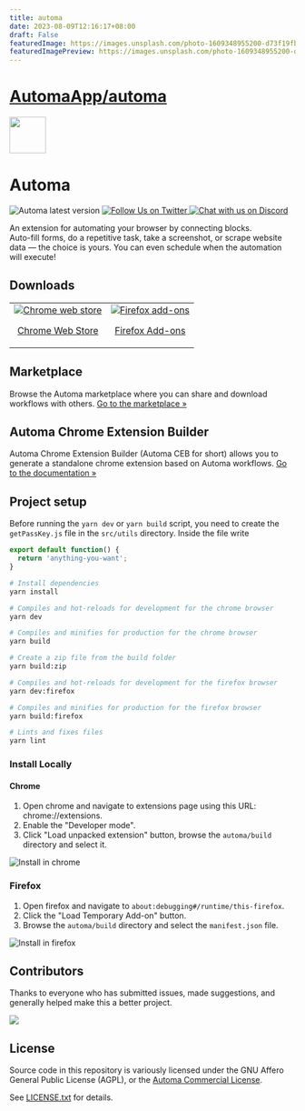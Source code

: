 ```yaml
---
title: automa
date: 2023-08-09T12:16:17+08:00
draft: False
featuredImage: https://images.unsplash.com/photo-1609348955200-d73f19fb6143?ixid=M3w0NjAwMjJ8MHwxfHJhbmRvbXx8fHx8fHx8fDE2OTE1NTQ0OTV8&ixlib=rb-4.0.3
featuredImagePreview: https://images.unsplash.com/photo-1609348955200-d73f19fb6143?ixid=M3w0NjAwMjJ8MHwxfHJhbmRvbXx8fHx8fHx8fDE2OTE1NTQ0OTV8&ixlib=rb-4.0.3
---
```


# [AutomaApp/automa](https://github.com/AutomaApp/automa)

<img src="src/assets/images/icon-128.png" width="64"/>

# Automa
<p>
  <img alt="Automa latest version" src="https://img.shields.io/github/package-json/v/kholid060/automa" />
  <a href="https://twitter.com/AutomaApp">
    <img alt="Follow Us on Twitter" src="https://img.shields.io/twitter/follow/AutomaApp?style=social" />
  </a>
  <a href="https://discord.gg/C6khwwTE84">
    <img alt="Chat with us on Discord" src="https://img.shields.io/discord/942211415517835354?label=join%20discord&logo=Discord&logoColor=white" />
  </a>
</p>

An extension for automating your browser by connecting blocks. <br />
Auto-fill forms, do a repetitive task, take a screenshot, or scrape website data — the choice is yours. You can even schedule when the automation will execute!

## Downloads
<table cellspacing="0" cellpadding="0">
  <tr>
    <td valign="center">
      <a align="center" href="https://chrome.google.com/webstore/detail/automa/infppggnoaenmfagbfknfkancpbljcca">
        <img src="https://user-images.githubusercontent.com/22908993/166417152-f870bfbd-1770-4c28-b69d-a7303aebc9a6.png" alt="Chrome web store" />
        <p align="center">Chrome Web Store</p>
      </a>
    </td>
    <td valign="center">
      <a href="https://addons.mozilla.org/en-US/firefox/addon/automa/">
        <img src="https://user-images.githubusercontent.com/22908993/166417727-3481fef4-00e5-4cf0-bb03-27fb880d993c.png" alt="Firefox add-ons" />
        <p align="center">Firefox Add-ons</p>
      </a>
    </td>
  </tr>
</table>

## Marketplace
Browse the Automa marketplace where you can share and download workflows with others. [Go to the marketplace &#187;](https://www.automa.site/marketplace)

## Automa Chrome Extension Builder
Automa Chrome Extension Builder (Automa CEB for short) allows you to generate a standalone chrome extension based on Automa workflows. [Go to the documentation &#187;](https://docs.automa.site/extension-builder)


## Project setup
Before running the `yarn dev` or `yarn build` script, you need to create the `getPassKey.js` file in the `src/utils` directory.  Inside the file write

```js
export default function() {
  return 'anything-you-want';
}
```

```bash
# Install dependencies
yarn install

# Compiles and hot-reloads for development for the chrome browser
yarn dev

# Compiles and minifies for production for the chrome browser
yarn build

# Create a zip file from the build folder
yarn build:zip

# Compiles and hot-reloads for development for the firefox browser
yarn dev:firefox

# Compiles and minifies for production for the firefox browser
yarn build:firefox

# Lints and fixes files
yarn lint
```

### Install Locally
#### Chrome
1. Open chrome and navigate to extensions page using this URL: chrome://extensions.
2. Enable the "Developer mode".
3. Click "Load unpacked extension" button, browse the `automa/build` directory and select it.

![Install in chrome](https://res.cloudinary.com/chat-story/image/upload/v1665128418/automa/chrome_QWxClxFcio_d9pqp8.png)

### Firefox
1. Open firefox and navigate to `about:debugging#/runtime/this-firefox`.
2. Click the "Load Temporary Add-on" button.
3. Browse the `automa/build` directory and select the `manifest.json` file.

![Install in firefox](https://res.cloudinary.com/chat-story/image/upload/v1665128974/automa/firefox_30wkpfGM7N_lihajj.png)

## Contributors
Thanks to everyone who has submitted issues, made suggestions, and generally helped make this a better project.

<a href="https://github.com/kholid060/automa/graphs/contributors">
  <img src="https://contrib.rocks/image?repo=kholid060/automa" />
</a>

## License
Source code in this repository is variously licensed under the GNU Affero General Public License (AGPL), or the [Automa Commercial License](https://www.automa.site/license/commercial/).

See [LICENSE.txt](./LICENSE.txt) for details.
